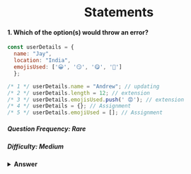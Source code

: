 <div align="center">
  <h1> Statements </h1>
</div>

#### 1. Which of the option(s) would throw an error?

```javascript
const userDetails = {
  name: "Jay", 
  location: "India", 
  emojisUsed: ['😀', '😏', '😋', '🥺']
  };

/* 1 */ userDetails.name = "Andrew"; // updating
/* 2 */ userDetails.length = 12; // extension
/* 3 */ userDetails.emojisUsed.push(' 😡'); // extension
/* 4 */ userDetails = {}; // Assignment
/* 5 */ userDetails.emojiUsed = []; // Assignment
```

##### Question Frequency: Rare
##### Difficulty: Medium

<details><summary><b>Answer</b></summary>

Option: **4**

- The value of a constant **cannot** be changed through **reassign**ment, **and** it can't be **redeclare**d.
- `Const` wont make value immutable, just the highlevel variable identifier (`userDetails` in the example) cannot be changed. If the identifier is an object, its children values can be changed.

``` javascript
// 1
const name = "Krishna";

name = "Krishna D"; // would throw an error

const person = {
  name: "Krishna", 
  location: "India"
  };

person.name = "Krishna D"; // Still possible

```



</details>
